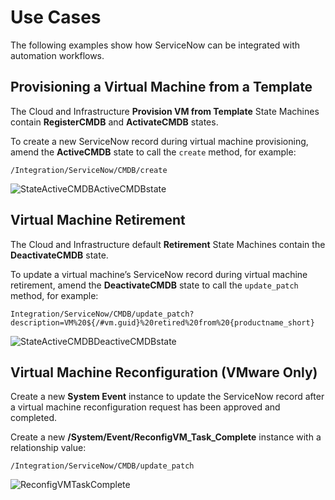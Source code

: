 # Use Cases

The following examples show how ServiceNow can be integrated with
automation workflows.

## Provisioning a Virtual Machine from a Template

The Cloud and Infrastructure **Provision VM from Template** State
Machines contain **RegisterCMDB** and **ActivateCMDB** states.

To create a new ServiceNow record during virtual machine provisioning,
amend the **ActiveCMDB** state to call the `create` method, for example:

    /Integration/ServiceNow/CMDB/create

![StateActiveCMDBActiveCMDBstate](6667.png)

## Virtual Machine Retirement

The Cloud and Infrastructure default **Retirement** State Machines
contain the **DeactivateCMDB** state.

To update a virtual machine’s ServiceNow record during virtual machine
retirement, amend the **DeactivateCMDB** state to call the
`update_patch` method, for example:

    Integration/ServiceNow/CMDB/update_patch?description=VM%20${/#vm.guid}%20retired%20from%20{productname_short}

![StateActiveCMDBDeactiveCMDBstate](6668.png)

## Virtual Machine Reconfiguration (VMware Only)

Create a new **System Event** instance to update the ServiceNow record
after a virtual machine reconfiguration request has been approved and
completed.

Create a new **/System/Event/ReconfigVM\_Task\_Complete** instance with
a relationship value:

    /Integration/ServiceNow/CMDB/update_patch

![ReconfigVMTaskComplete](6670.png)
